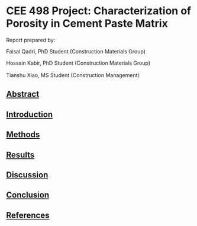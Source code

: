 # CEE 498 Project: Characterization of Porosity in Cement Paste Matrix


Report prepared by:



Faisal Qadri, PhD Student (Construction Materials Group)

Hossain Kabir, PhD Student (Construction Materials Group)

Tianshu Xiao, MS Student (Construction Management）


## [Abstract](Abstract.md)

## [Introduction](Introduction.md)

## [Methods](Methods.md)

## [Results](Results.md)

## [Discussion](Discussion.md)

## [Conclusion](Conclusion.md)

## [References](References.md)
